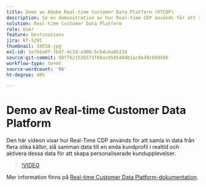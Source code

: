 ```yaml
---
title: Demo av Adobe Real-time Customer Data Platform (RTCDP)
description: Se en demonstration av hur Real-time CDP används för att samla in data från flera olika källor, slå samman dessa data till en enda kundprofil i realtid och aktivera dessa data för att skapa personanpassade kundupplevelser.
solution: Real-time Customer Data Platform
role: User
feature: Destinations
jira: KT-5291
thumbnail: 34558.jpg
exl-id: 1e766a0f-7b4f-4c3d-a908-5cb4cba8b334
source-git-commit: 90f7621536573f60ac6585404b1ac0e49cb08496
workflow-type: tm+mt
source-wordcount: '96'
ht-degree: 40%

---
```


# Demo av Real-time Customer Data Platform

Den här videon visar hur Real-Time CDP används för att samla in data från flera olika källor, slå samman data till en enda kundprofil i realtid och aktivera dessa data för att skapa personaliserade kundupplevelser.

>[!VIDEO](https://video.tv.adobe.com/v/34558?quality=12&learn=on)


Mer information finns på [Real-time Customer Data Platform-dokumentation](https://experienceleague.adobe.com/docs/experience-platform/rtcdp/overview.html?lang=sv).